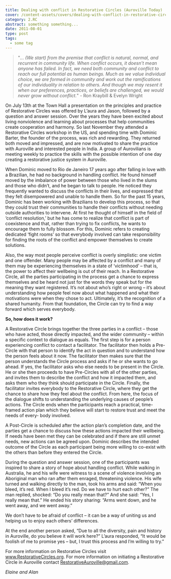```yaml
---
title: Dealing with conflict in Restorative Circles (Auroville Today)
cover: /content-assets/covers/dealing-with-conflict-in-restorative-circles.jpg
category: 2.RC
abstract: something something...
date: 2011-08-01
type: post
tags:
  - some tag
---
```


> "_... (We start) from the premise that conflict is natural, normal, and recurrent in community life. When conflict occurs, it doesn’t mean anyone has failed. In fact, we need both community and conflict to reach our full potential as human beings. Much as we value individual choice, we are formed in community and work out the ramifications of our individuality in relation to others. And though we may resent it when our preferences, practices, or beliefs are challenged, we would never grow without conflict._" - Ron Kraybill & Evelyn Wright

On July 13th at the Town Hall a presentation on the principles and practice of Restorative Circles was offered by L’aura and Jason, followed by a question and answer session. Over the years they have been excited about living nonviolence and learning about processes that help communities create cooperation and harmony. So last November they attended a Restorative Circles workshop in the US, and spending time with Dominic Barter, the founder of the process, was rich and rewarding. They returned both moved and impressed, and are now motivated to share the practice with Auroville and interested people in India. A group of Aurovilians is meeting weekly to practice the skills with the possible intention of one day creating a restorative justice system in Auroville. 

When Dominic moved to Rio de Janeiro 17 years ago after falling in love with a Brazilian, he had no background in handling conflict. He found himself moved by the imbalance of power between those who lived in the slums and those who didn’t, and he began to talk to people. He noticed they frequently wanted to discuss the conflicts in their lives, and expressed that they felt disempowered and unable to handle them. So for the past 15 years, Dominic has been working with Brazilians to develop this process, so that they could trust their communities to handle their conflicts without needing outside authorities to intervene. At first he thought of himself in the field of ‘conflict resolution,’ but he has come to realize that conflict is part of coexistence and that, rather than trying to fix conflicts, he wants to encourage them to fully blossom. For this, Dominic refers to creating dedicated ‘fight rooms’ so that everybody involved can take responsibility for finding the roots of the conflict and empower themselves to create solutions. 

Also, the way most people perceive conflict is overly simplistic: one victim and one offender. Many people may be affected by a conflict and many of them may be experiencing themselves in a state of ‘victimhood’ – that is, the power to affect their wellbeing is out of their reach. In a Restorative Circle, all the parties participating in the process get a chance to express themselves and be heard not just for the words they speak but for the meaning they want registered. It’s not about who’s right or wrong – it’s about understanding how people feel now about what happened and what their motivations were when they chose to act. Ultimately, it’s the recognition of a shared humanity. From that foundation, the Circle can try to find a way forward which serves everybody. 

**So, how does it work?**

A Restorative Circle brings together the three parties in a conflict – those who have acted, those directly impacted, and the wider community – within a specific context to dialogue as equals. The first step is for a person experiencing conflict to contact a facilitator. The facilitator then holds a Pre-Circle with that person to identify the act in question and to understand how the person feels about it now. The facilitator then makes sure that the person understands the Circle process and asks if he or she wants to go ahead. If yes, the facilitator asks who else needs to be present in the Circle. He or she then proceeds to have Pre-Circles with all of the other parties, and invites them to describe the conflict and how it impacted them, and asks them who they think should participate in the Circle. Finally, the facilitator invites everybody to the Restorative Circle, where they get the chance to share how they feel about the conflict. From here, the focus of the dialogue shifts to understanding the underlying causes of people’s actions. The Circle ends when the participants reach a practical, time-framed action plan which they believe will start to restore trust and meet the needs of every- body involved.

A Post-Circle is scheduled after the action plan’s completion date, and the parties get a chance to discuss how these actions impacted their wellbeing. If needs have been met they can be celebrated and if there are still unmet needs, new actions can be agreed upon. Dominic describes the intended outcome of the Circle as each participant being more willing to co-exist with the others than before they entered the Circle.

During the question and answer session, one of the participants was inspired to share a story of hope about handling conflict. While walking in Australia, he and his wife were witness to a scene of violence involving an Aboriginal man who ran after them enraged, threatening violence. His wife turned and walking directly to the man, took his arms and said: “When you bleed, it’s red. When I bleed it’s red. Do we have to hurt each other?” The man replied, shocked: “Do you really mean that?” And she said: “Yes, I really mean that.” He ended his story sharing: “Arms went down, and he went away, and we went away.”

We don’t have to be afraid of conflict – it can be a way of uniting us and helping us to enjoy each others’ differences.

At the end another person asked, “Due to all the diversity, pain and history in Auroville, do you believe it will work here?” L’aura responded, “It would be foolish of me to promise yes – but, I trust this process and I’m willing to try.”

For more information on Restorative Circles visit www.RestorativeCircles.org. For more information on initiating a Restorative Circle in Auroville contact RestorativeAuroville@gmail.com.

_Elaine and Alan_